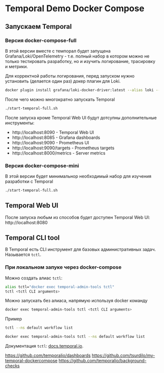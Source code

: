 # Temporal Demo Docker Compose


## Запускаем Temporal

### Версия docker-compose-full

В этой версии вместе с темпорал будет запущена Grafana/Loki/OpenTelemetry - т.е. полный набор в котором можно не только тестировать разработку, но и изучить логирование, трасировку и метрики.

Для корректной работы логирования, перед запуском нужно установить (делается один раз) докер плагин для Loki.
```bash
docker plugin install grafana/loki-docker-driver:latest --alias loki --grant-all-permissions
```

После чего можно многократно запускать Temporal

```bash
./start-temporal-full.sh
```

После запуска кроме Temporal Web UI будут дотсупны дополнительные инструменты:
- http://localhost:8090 - Temporal Web UI
- http://localhost:8085 - Grafana dashboards
- http://localhost:9090 - Prometheus UI
- http://localhost:9090/targets - Prometheus targets
- http://localhost:8000/metrics - Server metrics



### Версия docker-compose-mini

В этой версии будет минимальнор необходимый набор для изучения разработки с Temporal

```bash
./start-temporal-full.sh
```

## Temporal Web UI

После запуска любым из способов будет доступен Temporal Web UI: http://localhost:8080

## Temporal CLI tool

В Temporal есть CLI инструмент для базовых административных задач. Называется `tctl`.

### При локальном запуке через docker-compose

Можно создать алиас `tctl`:

```bash
alias tctl="docker exec temporal-admin-tools tctl"
tctl <tctl CLI arguments>
```

Можно запускать без алиаса, напрямую используя docker команду
```bash
docker exec temporal-admin-tools tctl <tctl CLI arguments>
```

Пример
```bash
tctl --ns default workflow list

docker exec temporal-admin-tools tctl --ns default workflow list
```

Документация `tctl`: [docs.temporal.io](https://docs.temporal.io/docs/system-tools/tctl/).





https://github.com/temporalio/dashboards
https://github.com/tsurdilo/my-temporal-dockercompose
https://github.com/temporalio/background-checks

